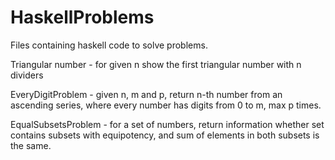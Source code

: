 # HaskellProblems
Files containing haskell code to solve problems.

Triangular number - for given n show the first triangular number with n dividers

EveryDigitProblem - given n, m and p, return n-th number from an ascending series, where every number has digits from 0 to m, max p times.

EqualSubsetsProblem - for a set of numbers, return information whether set contains subsets with equipotency, and sum of elements in both subsets is the same.
